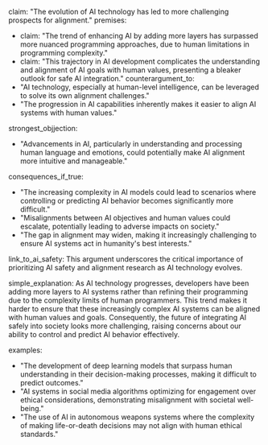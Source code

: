 claim: "The evolution of AI technology has led to more challenging prospects for alignment."
premises:
  - claim: "The trend of enhancing AI by adding more layers has surpassed more nuanced programming approaches, due to human limitations in programming complexity."
  - claim: "This trajectory in AI development complicates the understanding and alignment of AI goals with human values, presenting a bleaker outlook for safe AI integration."
counterargument_to:
  - "AI technology, especially at human-level intelligence, can be leveraged to solve its own alignment challenges."
  - "The progression in AI capabilities inherently makes it easier to align AI systems with human values."

strongest_objjection:
  - "Advancements in AI, particularly in understanding and processing human language and emotions, could potentially make AI alignment more intuitive and manageable."

consequences_if_true:
  - "The increasing complexity in AI models could lead to scenarios where controlling or predicting AI behavior becomes significantly more difficult."
  - "Misalignments between AI objectives and human values could escalate, potentially leading to adverse impacts on society."
  - "The gap in alignment may widen, making it increasingly challenging to ensure AI systems act in humanity's best interests."

link_to_ai_safety: This argument underscores the critical importance of prioritizing AI safety and alignment research as AI technology evolves.

simple_explanation: As AI technology progresses, developers have been adding more layers to AI systems rather than refining their programming due to the complexity limits of human programmers. This trend makes it harder to ensure that these increasingly complex AI systems can be aligned with human values and goals. Consequently, the future of integrating AI safely into society looks more challenging, raising concerns about our ability to control and predict AI behavior effectively.

examples:
  - "The development of deep learning models that surpass human understanding in their decision-making processes, making it difficult to predict outcomes."
  - "AI systems in social media algorithms optimizing for engagement over ethical considerations, demonstrating misalignment with societal well-being."
  - "The use of AI in autonomous weapons systems where the complexity of making life-or-death decisions may not align with human ethical standards."